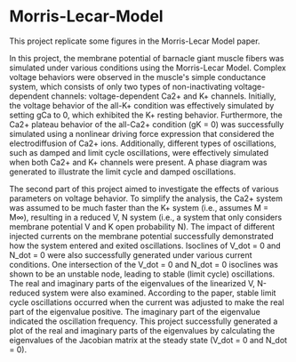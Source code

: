 # Morris-Lecar-Model
This project replicate some figures in the Morris-Lecar Model paper.

In this project, the membrane potential of barnacle giant muscle fibers was simulated under various conditions using the Morris-Lecar Model. Complex voltage behaviors were observed in the muscle's simple conductance system, which consists of only two types of non-inactivating voltage-dependent channels: voltage-dependent Ca2+ and K+ channels. Initially, the voltage behavior of the all-K+ condition was effectively simulated by setting gCa to 0, which exhibited the K+ resting behavior. Furthermore, the Ca2+ plateau behavior of the all-Ca2+ condition (gK = 0) was successfully simulated using a nonlinear driving force expression that considered the electrodiffusion of Ca2+ ions. Additionally, different types of oscillations, such as damped and limit cycle oscillations, were effectively simulated when both Ca2+ and K+ channels were present. A phase diagram was generated to illustrate the limit cycle and damped oscillations. 

The second part of this project aimed to investigate the effects of various parameters on voltage behavior. To simplify the analysis, the Ca2+ system was assumed to be much faster than the K+ system (i.e., assumes M = M∞), resulting in a reduced V, N system (i.e., a system that only considers membrane potential V and K open probability N). The impact of different injected currents on the membrane potential successfully demonstrated how the system entered and exited oscillations. Isoclines of V_dot = 0 and N_dot = 0 were also successfully generated under various current conditions. One intersection of the V_dot = 0 and N_dot = 0 isoclines was shown to be an unstable node, leading to stable (limit cycle) oscillations. The real and imaginary parts of the eigenvalues of the linearized V, N-reduced system were also examined. According to the paper, stable limit cycle oscillations occurred when the current was adjusted to make the real part of the eigenvalue positive. The imaginary part of the eigenvalue indicated the oscillation frequency. This project successfully generated a plot of the real and imaginary parts of the eigenvalues by calculating the eigenvalues of the Jacobian matrix at the steady state (V_dot = 0 and N_dot = 0).

